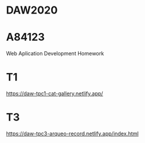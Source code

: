 # DAW2020 
# A84123
Web Aplication Development Homework

# T1
https://daw-tpc1-cat-gallery.netlify.app/

# T3
https://daw-tpc3-arqueo-record.netlify.app/index.html
